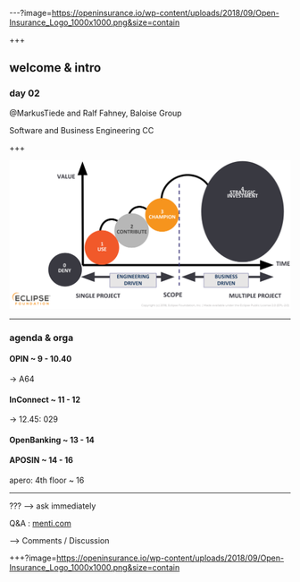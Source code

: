---?image=https://openinsurance.io/wp-content/uploads/2018/09/Open-Insurance_Logo_1000x1000.png&size=contain

+++
## welcome & intro
### day 02

@MarkusTiede and Ralf Fahney, Baloise Group

Software and Business Engineering CC

+++

![](https://github.com/baloise/open-source/raw/master/docs/arc42/images/os-maturity-model.png)

---

### agenda & orga

#### OPIN ~ 9 - 10.40
-> A64
#### InConnect ~ 11 - 12

-> 12.45: 029 
#### OpenBanking ~ 13 - 14

#### APOSIN ~ 14 - 16

apero: 4th floor ~ 16

---

??? --> ask immediately

Q&A : [menti.com](https://www.mentimeter.com/s/fa3894e1183fb6ab72588edc30c8ca58/657ffeb39be7)

--> Comments / Discussion

+++?image=https://openinsurance.io/wp-content/uploads/2018/09/Open-Insurance_Logo_1000x1000.png&size=contain

